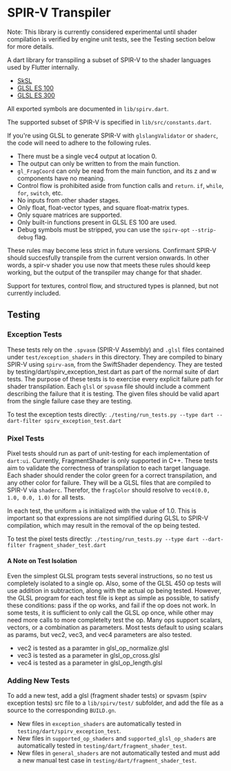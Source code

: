 # SPIR-V Transpiler

Note: This library is currently considered experimental until shader compilation is verified by engine unit tests, see the Testing section below for more details.

A dart library for transpiling a subset of SPIR-V to the shader languages used by Flutter internally.

- [SkSL](https://skia.org/docs/user/sksl/)
- [GLSL ES 100](https://www.khronos.org/files/opengles_shading_language.pdf)
- [GLSL ES 300](https://www.khronos.org/registry/OpenGL/specs/es/3.0/GLSL_ES_Specification_3.00.pdf)

All exported symbols are documented in `lib/spirv.dart`.

The supported subset of SPIR-V is specified in `lib/src/constants.dart`.

If you're using GLSL to generate SPIR-V with `glslangValidator` or `shaderc`,
the code will need to adhere to the following rules.

- There must be a single vec4 output at location 0.
- The output can only be written to from the main function.
- `gl_FragCoord` can only be read from the main function, and its z and w components
  have no meaning.
- Control flow is prohibited aside from function calls and `return`.
  `if`, `while`, `for`, `switch`, etc.
- No inputs from other shader stages.
- Only float, float-vector types, and square float-matrix types.
- Only square matrices are supported.
- Only built-in functions present in GLSL ES 100 are used.
- Debug symbols must be stripped, you can use the `spirv-opt` `--strip-debug` flag.

These rules may become less strict in future versions. Confirmant SPIR-V should succesfully transpile from the current version onwards.  In other words, a spir-v shader you use now that meets these rules should keep working, but the output of the transpiler may change for that shader.

Support for textures, control flow, and structured types is planned, but not currently included.

## Testing

### Exception Tests

These tests rely on the `.spvasm` (SPIR-V Assembly)  and `.glsl` files contained under `test/exception_shaders` in this directory. They are compiled to binary SPIR-V using `spirv-asm`, from the SwiftShader dependency. They are tested by testing/dart/spirv_exception_test.dart as part of the normal suite of dart tests. The purpose of these tests is to exercise every explicit failure path for shader transpilation. Each `glsl` or `spvasm` file should include a comment describing the failure that it is testing. The given files should be valid apart from the single failure case they are testing.

To test the exception tests directly: `./testing/run_tests.py --type dart --dart-filter spirv_exception_test.dart`

### Pixel Tests

Pixel tests should run as part of unit-testing for each implementation of `dart:ui`. Currently, FragmentShader is only supported in C++. These tests aim to validate the correctness of transpilation to each target language. Each shader should render the color green for a correct transpilation, and any other color for failure. They will be a GLSL files that are compiled to SPIR-V via `shaderc`. Therefor, the `fragColor` should resolve to `vec4(0.0, 1.0, 0.0, 1.0)`
for all tests.

In each test, the uniform `a` is initialized with the value of 1.0.
This is important so that expressions are not simplified during GLSL to SPIR-V compilation, which may result in the removal of the op being tested.

To test the pixel tests directly: `./testing/run_tests.py --type dart --dart-filter fragment_shader_test.dart`

#### A Note on Test Isolation

Even the simplest GLSL program tests several instructions, so no test us completely isolated
to a single op. Also, some of the GLSL 450 op tests will use addition in subtraction, along with the
actual op being tested. However, the GLSL program for each test file is kept as simple as possible,
to satisfy these conditions: pass if the op works, and fail if the op does not work. In some tests,
it is sufficient to only call the GLSL op once, while other may need more calls to more completelty
test the op. Many ops support scalars, vectors, or a combination as parameters. Most tests default
to using scalars as params, but vec2, vec3, and vec4 parameters are also tested.

- vec2 is tested as a paramter in glsl_op_normalize.glsl
- vec3 is tested as a parameter in glsl_op_cross.glsl
- vec4 is tested as a parameter in glsl_op_length.glsl

### Adding New Tests

To add a new test, add a glsl (fragment shader tests) or spvasm (spirv exception tests) src file to a `lib/spirv/test/` subfolder, and add the file as a source to the corresponding `BUILD.gn`. 

- New files in `exception_shaders` are automatically tested in `testing/dart/spirv_exception_test`.
- New files in `supported_op_shaders` and `supported_glsl_op_shaders` are automatically tested in `testing/dart/fragment_shader_test`.
- New files in `general_shaders` are not automatically tested and must add a new manual test case in `testing/dart/fragment_shader_test`.